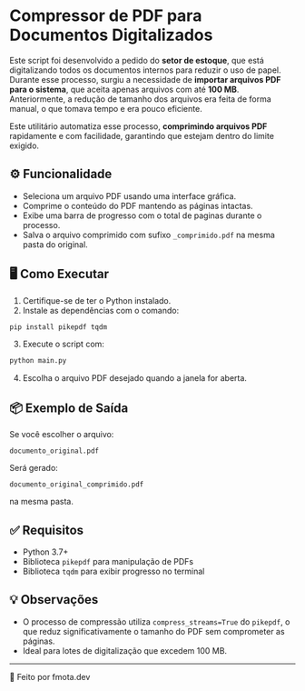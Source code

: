 # Compressor de PDF para Documentos Digitalizados

Este script foi desenvolvido a pedido do **setor de estoque**, que está digitalizando todos os documentos internos para reduzir o uso de papel. Durante esse processo, surgiu a necessidade de **importar arquivos PDF para o sistema**, que aceita apenas arquivos com até **100 MB**. Anteriormente, a redução de tamanho dos arquivos era feita de forma manual, o que tomava tempo e era pouco eficiente.

Este utilitário automatiza esse processo, **comprimindo arquivos PDF** rapidamente e com facilidade, garantindo que estejam dentro do limite exigido.

## ⚙️ Funcionalidade

- Seleciona um arquivo PDF usando uma interface gráfica.
- Comprime o conteúdo do PDF mantendo as páginas intactas.
- Exibe uma barra de progresso com o total de paginas durante o processo.
- Salva o arquivo comprimido com sufixo `_comprimido.pdf` na mesma pasta do original.

## 🖥️ Como Executar

1. Certifique-se de ter o Python instalado.
2. Instale as dependências com o comando:

```bash
pip install pikepdf tqdm
```

3. Execute o script com:

```bash
python main.py
```

4. Escolha o arquivo PDF desejado quando a janela for aberta.

## 📦 Exemplo de Saída

Se você escolher o arquivo:

```
documento_original.pdf
```

Será gerado:

```
documento_original_comprimido.pdf
```

na mesma pasta.

## ✅ Requisitos

- Python 3.7+
- Biblioteca `pikepdf` para manipulação de PDFs
- Biblioteca `tqdm` para exibir progresso no terminal

## 💡 Observações

- O processo de compressão utiliza `compress_streams=True` do `pikepdf`, o que reduz significativamente o tamanho do PDF sem comprometer as páginas.
- Ideal para lotes de digitalização que excedem 100 MB.

---

🚀 Feito por fmota.dev

